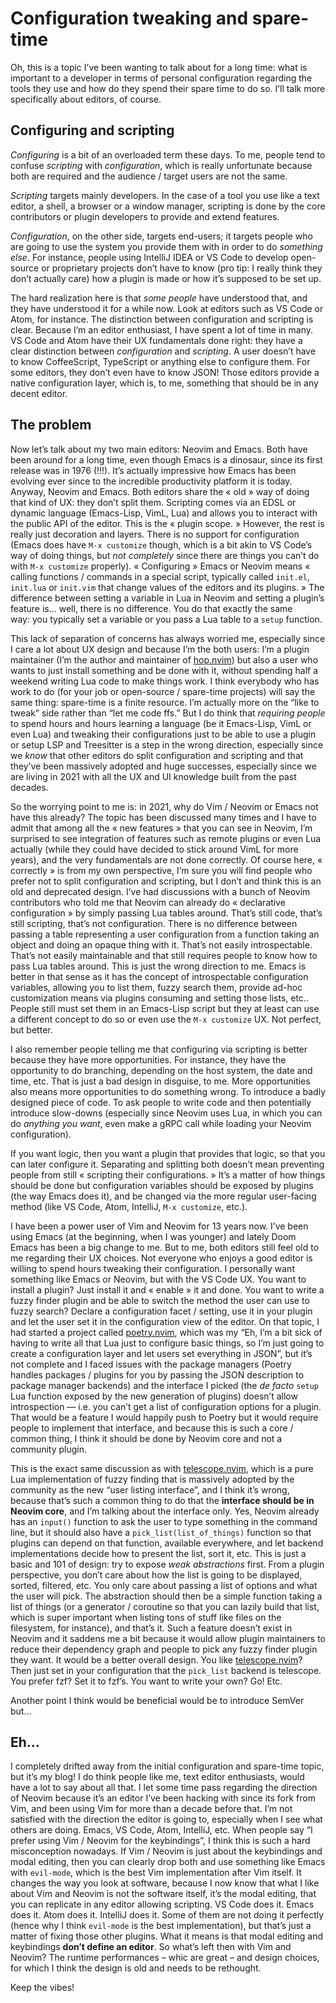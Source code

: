 # Configuration tweaking and spare-time

Oh, this is a topic I’ve been wanting to talk about for a long time: what is important to a developer in terms of personal
configuration regarding the tools they use and how do they spend their spare time to do so. I’ll talk more specifically
about editors, of course.

## Configuring and scripting

_Configuring_ is a bit of an overloaded term these days. To me, people tend to confuse _scripting_ with
_configuration_, which is really unfortunate because both are required and the audience / target users are not the same.

_Scripting_ targets mainly developers. In the case of a tool you use like a text editor, a shell, a browser or a
window manager, scripting is done by the core contributors or plugin developers to provide and extend features.

_Configuration_, on the other side, targets end-users; it targets people who are going to use the system you provide
them with in order to do _something else_. For instance, people using IntelliJ IDEA or VS Code to develop open-source or
proprietary projects don’t have to know (pro tip: I really think they don’t actually care) how a plugin is made or how
it’s supposed to be set up.

The hard realization here is that _some people_ have understood that, and they have understood it for a while now. Look
at editors such as VS Code or Atom, for instance. The distinction between configuration and scripting is clear. Because
I’m an editor enthusiast, I have spent a lot of time in many. VS Code and Atom have their UX fundamentals done right:
they have a clear distinction between _configuration_ and _scripting_. A user doesn’t have to know CoffeeScript,
TypeScript or anything else to configure them. For some editors, they don’t even have to know JSON! Those editors
provide a native configuration layer, which is, to me, something that should be in any decent editor.

## The problem

Now let’s talk about my two main editors: Neovim and Emacs. Both have been around for a long time, even though Emacs is
a dinosaur, since its first release was in 1976 (!!!). It’s actually impressive how Emacs has been evolving ever since
to the incredible productivity platform it is today. Anyway, Neovim and Emacs. Both editors share the « old » way of
doing that kind of UX: they don’t split them. Scripting comes via an EDSL or dynamic language (Emacs-Lisp, VimL, Lua)
and allows you to interact with the public API of the editor. This is the « plugin scope. » However, the rest is really
just decoration and layers. There is no support for configuration (Emacs does have `M-x customize` though, which is a
bit akin to VS Code’s way of doing things, but _not completely_ since there are things you can’t do with `M-x
customize` properly). « Configuring » Emacs or Neovim means « calling functions / commands in a special script,
typically called `init.el`, `init.lua` or `init.vim` that change values of the editors and its plugins. » The difference
between setting a variable in Lua in Neovim and setting a plugin’s feature is… well, there is no difference. You do that
exactly the same way: you typically set a variable or you pass a Lua table to a `setup` function.

This lack of separation of concerns has always worried me, especially since I care a lot about UX design and because I’m
the both users: I’m a plugin maintainer (I’m the author and maintainer of [hop.nvim]) but also a user who wants to just
install something and be done with it, without spending half a weekend writing Lua code to make things work. I think
everybody who has work to do (for your job or open-source / spare-time projects) will say the same thing: spare-time is
a finite resource. I’m actually more on the “like to tweak” side rather than “let me code ffs.” But I do think that
_requiring people_ to spend hours and hours learning a language (be it Emacs-Lisp, VimL or even Lua) and tweaking their
configurations just to be able to use a plugin or setup LSP and Treesitter is a step in the wrong direction, especially
since we _know_ that other editors do split configuration and scripting and that they’ve been massively adopted and huge
successes, especially since we are living in 2021 with all the UX and UI knowledge built from the past decades.

So the worrying point to me is: in 2021, why do Vim / Neovim or Emacs not have this already? The topic has been
discussed many times and I have to admit that among all the « new features » that you can see in Neovim, I’m surprised
to see integration of features such as remote plugins or even Lua actually (while they could have decided to stick
around VimL for more years), and the very fundamentals are not done correctly. Of course here, « correctly » is from my
own perspective, I’m sure you will find people who prefer not to split configuration and scripting, but I don’t and
think this is an old and deprecated design. I’ve had discussions with a bunch of Neovim contributors who told me that
Neovim can already do « declarative configuration » by simply passing Lua tables around. That’s still code, that’s still
scripting, that’s not configuration. There is no difference between passing a table representing a user configuration
from a function taking an object and doing an opaque thing with it. That’s not easily introspectable. That’s not easily
maintainable and that still requires people to know how to pass Lua tables around. This is just the wrong direction to
me. Emacs is better in that sense as it has the concept of introspectable configuration variables, allowing you to list
them, fuzzy search them, provide ad-hoc customization means via plugins consuming and setting those lists, etc.. People
still must set them in an Emacs-Lisp script but they at least can use a different concept to do so or even use the `M-x
customize` UX. Not perfect, but better.

I also remember people telling me that configuring via scripting is better because they have more opportunities. For
instance, they have the opportunity to do branching, depending on the host system, the date and time, etc. That is just
a bad design in disguise, to me. More opportunities also means more opportunities to do something wrong. To introduce a
badly designed piece of code. To ask people to write code and then potentially introduce slow-downs (especially since
Neovim uses Lua, in which you can do _anything you want_, even make a gRPC call while loading your Neovim
configuration).

If you want logic, then you want a plugin that provides that logic, so that you can later configure it. Separating and
splitting both doesn’t mean preventing people from still « scripting their configurations. » It’s a matter of how things
should be done but configuration variables should be exposed by plugins (the way Emacs does it), and be changed via the
more regular user-facing method (like VS Code, Atom, IntelliJ, `M-x customize`, etc.).

I have been a power user of Vim and Neovim for 13 years now. I’ve been using Emacs (at the beginning, when I was
younger) and lately Doom Emacs has been a big change to me. But to me, both editors still feel old to me regarding their
UX choices. Not everyone who enjoys a good editor is willing to spend hours tweaking their configuration. I personally
want something like Emacs or Neovim, but with the VS Code UX. You want to install a plugin? Just install it and « enable
» it and done. You want to write a fuzzy finder plugin and be able to switch the method the user can use to fuzzy
search? Declare a configuration facet / setting, use it in your plugin and let the user set it in the configuration view
of the editor. On that topic, I had started a project called [poetry.nvim], which was my “Eh, I’m a bit sick of having
to write all that Lua just to configure basic things, so I’m just going to create a configuration layer and let users
set everything in JSON”, but it’s not complete and I faced issues with the package managers (Poetry handles packages /
plugins for you by passing the JSON description to package manager backends) and the interface I picked (the _de facto_
`setup` Lua function exposed by the new generation of plugins) doesn’t allow introspection — i.e. you can’t get a list
of configuration options for a plugin. That would be a feature I would happily push to Poetry but it would require
people to implement that interface, and because this is such a core / common thing, I think it should be done by Neovim
core and not a community plugin.

This is the exact same discussion as with [telescope.nvim], which is a pure Lua implementation of fuzzy finding that is
massively adopted by the community as the new “user listing interface”, and I think it’s wrong, because that’s such a
common thing to do that the **interface should be in Neovim core**, and I’m talking about the interface only. Yes,
Neovim already has an `input()` function to ask the user to type something in the command line, but it should also have
a `pick_list(list_of_things)` function so that plugins can depend on that function, available everywhere, and let
backend implementations decide how to present the list, sort it, etc. This is just a basic and 101 of design: try to
expose _weak abstractions_ first. From a plugin perspective, you don’t care about how the list is going to be displayed,
sorted, filtered, etc. You only care about passing a list of options and what the user will pick. The abstraction should
then be a simple function taking a list of things (or a generator / coroutine so that you can lazily build that list,
which is super important when listing tons of stuff like files on the filesystem, for instance), and that’s it. Such a
feature doesn’t exist in Neovim and it saddens me a bit because it would allow plugin maintainers to reduce their
dependency graph and people to pick any fuzzy finder plugin they want. It would be a better overall design. You like
[telescope.nvim]? Then just set in your configuration that the `pick_list` backend is telescope. You prefer fzf? Set it
to fzf’s. You want to write your own? Go! Etc.

Another point I think would be beneficial would be to introduce SemVer but…

## Eh…

I completely drifted away from the initial configuration and spare-time topic, but it’s my blog! I do think people like
me, text editor enthusiasts, would have a lot to say about all that. I let some time pass regarding the direction of
Neovim because it’s an editor I’ve been hacking with since its fork from Vim, and been using Vim for more than a decade
before that. I’m not satisfied with the direction the editor is going to, especially when I see what others are doing.
Emacs, VS Code, Atom, IntelliJ, etc. When people say “I prefer using Vim / Neovim for the keybindings”, I think this is
such a hard misconception nowadays. If Vim / Neovim is just about the keybindings and modal editing, then you can
clearly drop both and use something like Emacs with `evil-mode`, which is the best Vim implementation after Vim itself.
It changes the way you look at software, because I now know that what I like about Vim and Neovim is not the software
itself, it’s the modal editing, that you can replicate in any editor allowing scripting. VS Code does it. Emacs does it.
Atom does it. IntelliJ does it. Some of them are not doing it perfectly (hence why I think `evil-mode` is the best
implementation), but that’s just a matter of fixing those other plugins. What it means is that modal editing and
keybindings **don’t define an editor**. So what’s left then with Vim and Neovim? The runtime performances – whic are
great – and design choices, for which I think the design is old and needs to be rethought.

Keep the vibes!

[hop.nvim]: https://github.com/phaazon/hop.nvim
[poetry.nvim]: https://github.com/phaazon/poetry.nvim
[telescope.nvim]: https://github.com/nvim-telescope/telescope.nvim
